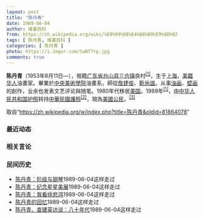 ```yaml
---
layout: post
title: "陈丹青"
date: 1989-06-04
author: 维基百科
from: https://zh.wikipedia.org/wiki/%E9%99%88%E4%B8%B9%E9%9D%92
tags: [ 陈丹青, 维基百科 ]
categories: [ 陈丹青 ]
photo: https://i.imgur.com/lwNf7rp.jpg
comments: true
---
```

<div class="mw-content-ltr mw-parser-output" lang="zh" dir="ltr"><style data-mw-deduplicate="TemplateStyles:r83205591">.mw-parser-output .infobox-subbox{padding:0;border:none;margin:-3px;width:auto;min-width:100%;font-size:100%;clear:none;float:none;background-color:transparent}.mw-parser-output .infobox-3cols-child{margin:auto}.mw-parser-output .infobox .navbar{font-size:100%}body.skin-minerva .mw-parser-output .infobox-header,body.skin-minerva .mw-parser-output .infobox-subheader,body.skin-minerva .mw-parser-output .infobox-above,body.skin-minerva .mw-parser-output .infobox-title,body.skin-minerva .mw-parser-output .infobox-image,body.skin-minerva .mw-parser-output .infobox-full-data,body.skin-minerva .mw-parser-output .infobox-below{text-align:center}html.skin-theme-clientpref-night .mw-parser-output .infobox-full-data:not(.notheme)>div:not(.notheme)[style]{background:#1f1f23!important;color:#f8f9fa}@media(prefers-color-scheme:dark){html.skin-theme-clientpref-os .mw-parser-output .infobox-full-data:not(.notheme) div:not(.notheme){background:#1f1f23!important;color:#f8f9fa}}html.skin-theme-clientpref-night .mw-parser-output .infobox td div:not(.notheme)[style]{background:transparent!important;color:var(--color-base,#202122)}@media(prefers-color-scheme:dark){html.skin-theme-clientpref-os .mw-parser-output .infobox td div:not(.notheme)[style]{background:transparent!important;color:var(--color-base,#202122)}}html.skin-theme-clientpref-night .mw-parser-output .infobox td div.NavHead:not(.notheme)[style]{background:transparent!important}@media(prefers-color-scheme:dark){html.skin-theme-clientpref-os .mw-parser-output .infobox td div.NavHead:not(.notheme)[style]{background:transparent!important}}@media(min-width:640px){body.skin--responsive .mw-parser-output .infobox-table{display:table!important}body.skin--responsive .mw-parser-output .infobox-table>caption{display:table-caption!important}body.skin--responsive .mw-parser-output .infobox-table>tbody{display:table-row-group}body.skin--responsive .mw-parser-output .infobox-table tr{display:table-row!important}body.skin--responsive .mw-parser-output .infobox-table th,body.skin--responsive .mw-parser-output .infobox-table td{padding-left:inherit;padding-right:inherit}}</style>
<p><b>陈丹青</b>（1953年8月11日<span class="useeditintro" title="Template:BLP editintro">—</span>），祖籍<a href="/wiki/%E5%B9%BF%E4%B8%9C%E7%9C%81" title="广东省">广东省</a><a href="/wiki/%E5%8F%B0%E5%B1%B1%E5%8E%BF" class="mw-redirect" title="台山县">台山县</a><a href="/wiki/%E4%B8%89%E5%90%88%E9%95%87_(%E5%8F%B0%E5%B1%B1%E5%B8%82)" title="三合镇 (台山市)">三合镇</a>良村<sup id="cite_ref-a1_1-2" class="reference"><a href="#cite_note-a1-1">[1]</a></sup>，生于<a href="/wiki/%E4%B8%8A%E6%B5%B7" class="mw-redirect" title="上海">上海</a>，<a href="/wiki/%E5%8D%8E%E8%A3%94%E7%BE%8E%E5%9B%BD%E4%BA%BA" title="华裔美国人">美籍华人</a>油畫家。畢業於<a href="/wiki/%E4%B8%AD%E5%A4%AE%E7%BE%8E%E8%A1%93%E5%AD%B8%E9%99%A2" class="mw-redirect" title="中央美術學院">中央美術學院</a>油畫系，師從<a href="/wiki/%E8%A9%B9%E5%BB%BA%E4%BF%8A" title="詹建俊">詹建俊</a>、<a href="/wiki/%E9%9D%B3%E5%B0%9A%E8%AA%BC" class="mw-redirect" title="靳尚誼">靳尚誼</a>。从事<a href="/wiki/%E6%B2%B9%E7%94%BB" title="油画">油画</a>、<a href="/wiki/%E5%A3%81%E7%94%BB" class="mw-redirect" title="壁画">壁画</a>的創作，业余也发表文艺评论與随笔。1980年代移居<a href="/wiki/%E7%BE%8E%E5%9B%BD" title="美国">美国</a>。1989年<sup id="cite_ref-a1_1-3" class="reference"><a href="#cite_note-a1-1">[1]</a></sup>，由<a href="/wiki/%E4%B8%AD%E5%8D%8E%E4%BA%BA%E6%B0%91%E5%85%B1%E5%92%8C%E5%9B%BD%E6%8A%A4%E7%85%A7" title="中华人民共和国护照">中华人民共和国护照</a>转持<a href="/wiki/%E4%B8%AD%E8%8F%AF%E6%B0%91%E5%9C%8B%E8%AD%B7%E7%85%A7" title="中華民國護照">中華民國護照</a><sup id="cite_ref-a2_2-2" class="reference"><a href="#cite_note-a2-2">[2]</a></sup>，現為<a href="/wiki/%E7%BE%8E%E5%9B%BD%E5%85%AC%E6%B0%91" title="美国公民">美國公民</a>。<sup id="cite_ref-5" class="reference"><a href="#cite_note-5">[3]</a></sup>
</p>
<meta property="mw:PageProp/toc">
</div><!--esi <esi:include src="/esitest-fa8a495983347898/content" /> --><noscript><img src="https://login.wikimedia.org/wiki/Special:CentralAutoLogin/start?type=1x1" alt="" width="1" height="1" style="border: none; position: absolute;"></noscript>
<div class="printfooter" data-nosnippet="">取自“<a dir="ltr" href="https://zh.wikipedia.org/w/index.php?title=陈丹青&amp;oldid=81864078">https://zh.wikipedia.org/w/index.php?title=陈丹青&amp;oldid=81864078</a>”</div><div id="recent-news"><h3>最近动态</h3><ul></ul></div><div id="open-opinion"><h3>相关言论</h3><ul></ul></div><div id="mjls-record"><h3>民间历史</h3><ul><li><a href="https://nodebe4.github.io/mjlsh/1989-06-04/%E9%99%88%E4%B8%B9%E9%9D%92-%E9%98%B6%E7%BA%A7%E4%B8%8E%E9%92%A2%E7%90%B4/" title="陈丹青">陈丹青：阶级与钢琴</a><time>1989-06-04</time><a class="tag">这样走过</a></li>
<li><a href="https://nodebe4.github.io/mjlsh/1989-06-04/%E9%99%88%E4%B8%B9%E9%9D%92-%E7%BA%AA%E5%BF%B5%E6%98%9F%E6%98%9F%E7%BE%8E%E5%B1%95/" title="陈丹青">陈丹青：纪念星星美展</a><time>1989-06-04</time><a class="tag">这样走过</a></li>
<li><a href="https://nodebe4.github.io/mjlsh/1989-06-04/%E9%99%88%E4%B8%B9%E9%9D%92-%E6%88%91%E7%9C%8B%E5%BE%90%E6%82%B2%E9%B8%BF/" title="陈丹青">陈丹青：我看徐悲鸿</a><time>1989-06-04</time><a class="tag">这样走过</a></li>
<li><a href="https://nodebe4.github.io/mjlsh/1989-06-04/%E9%99%88%E4%B8%B9%E9%9D%92%E7%9A%84%E5%9B%9E%E5%BF%86/" title="">陈丹青的回忆</a><time>1989-06-04</time><a class="tag">这样走过</a></li>
<li><a href="https://nodebe4.github.io/mjlsh/1989-06-04/%E9%99%88%E4%B8%B9%E9%9D%92-%E6%9F%A5%E5%BB%BA%E8%8B%B1%E8%AE%BF%E8%B0%88-%E5%85%AB%E5%8D%81%E5%B9%B4%E4%BB%A3/" title="陈丹青、查建英访谈">陈丹青、查建英访谈：八十年代</a><time>1989-06-04</time><a class="tag">这样走过</a></li>
</ul></div>